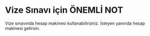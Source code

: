 
# Vize Sınavı için ÖNEMLİ NOT
Vize sınavında hesap makinesi kullanabilirsiniz. İsteyen yanında hesap makinesi getirsin.




